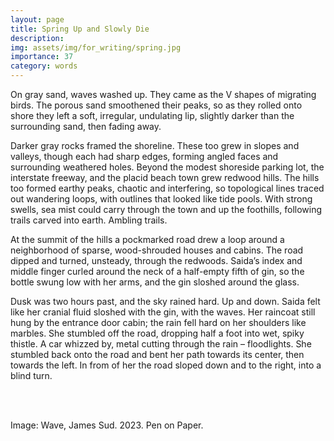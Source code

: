 ```yaml
---
layout: page
title: Spring Up and Slowly Die
description: 
img: assets/img/for_writing/spring.jpg
importance: 37
category: words
---
```


On gray sand, waves washed up. They came as the V shapes of migrating birds. The porous sand smoothened their peaks, so as they rolled onto shore they left a soft, irregular, undulating lip, slightly darker than the surrounding sand, then fading away. 

Darker gray rocks framed the shoreline. These too grew in slopes and valleys, though each had sharp edges, forming angled faces and surrounding weathered holes. Beyond the modest shoreside parking lot, the interstate freeway, and the placid beach town grew redwood hills. The hills too formed earthy peaks, chaotic and interfering, so topological lines traced out wandering loops, with outlines that looked like tide pools. With strong swells, sea mist could carry through the town and up the foothills, following trails carved into earth. Ambling trails.

At the summit of the hills a pockmarked road drew a loop around a neighborhood of sparse, wood-shrouded houses and cabins. The road dipped and turned, unsteady, through the redwoods. Saida’s index and middle finger curled around the neck of a half-empty fifth of gin, so the bottle swung low with her arms, and the gin sloshed around the glass.

Dusk was two hours past, and the sky rained hard. Up and down. Saida felt like her cranial fluid sloshed with the gin, with the waves. Her raincoat still hung by the entrance door cabin; the rain fell hard on her shoulders like marbles. She stumbled off the road, dropping half a foot into wet, spiky thistle. A car whizzed by, metal cutting through the rain – floodlights. She stumbled back onto the road and bent her path towards its center, then towards the left. In from of her the road sloped down and to the right, into a blind turn. 



<br/><br/>

Image: Wave, James Sud. 2023. Pen on Paper.